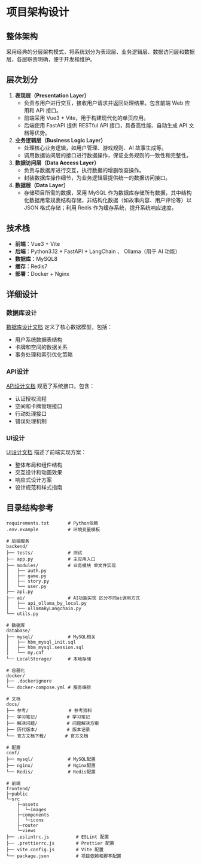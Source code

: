 # 项目架构设计

## 整体架构
采用经典的分层架构模式，将系统划分为表现层、业务逻辑层、数据访问层和数据层，各层职责明确，便于开发和维护。

## 层次划分
1. **表现层（Presentation Layer）**
    - 负责与用户进行交互，接收用户请求并返回处理结果。包含前端 Web 应用和 API 接口。
    - 前端采用 Vue3 + Vite，用于构建现代化的单页应用。
    - 后端使用 FastAPI 提供 RESTful API 接口，具备高性能、自动生成 API 文档等优势。
2. **业务逻辑层（Business Logic Layer）**
    - 处理核心业务逻辑，如用户管理、游戏规则、AI 故事生成等。
    - 调用数据访问层的接口进行数据操作，保证业务规则的一致性和完整性。
3. **数据访问层（Data Access Layer）**
    - 负责与数据库进行交互，执行数据的增删改查操作。
    - 封装数据库操作细节，为业务逻辑层提供统一的数据访问接口。
4. **数据层（Data Layer）**
    - 存储项目所需的数据，采用 MySQL 作为数据库存储所有数据，其中结构化数据用常规表结构存储，非结构化数据（如故事内容、用户评论等）以 JSON 格式存储；利用 Redis 作为缓存系统，提升系统响应速度。

## 技术栈
- **前端**：Vue3 + Vite
- **后端**：Python3.12 + FastAPI + LangChain 、 Ollama（用于 AI 功能）
- **数据库**：MySQL8
- **缓存**：Redis7
- **部署**：Docker + Nginx

## 详细设计
### 数据库设计
[数据库设计文档](../数据库设计.md) 定义了核心数据模型，包括：
- 用户系统数据表结构
- 卡牌和空间的数据关系
- 事务处理和索引优化策略

### API设计 
[API设计文档](../api设计.md) 规范了系统接口，包含：
- 认证授权流程
- 空间和卡牌管理接口
- 行动处理接口
- 错误处理机制

### UI设计
[UI设计文档](../ui设计.md) 描述了前端实现方案：
- 整体布局和组件结构
- 交互设计和动画效果
- 响应式设计方案
- 设计规范和样式指南

## 目录结构参考

    requirements.txt       # Python依赖
    .env.example           # 环境变量模板
    
    # 后端服务
    backend/    
    ├── tests/             # 测试
    ├── app.py             # 主应用入口
    ├── modules/           # 业务模块 单文件实现
    │   ├── auth.py
    │   ├── game.py
    │   ├── story.py
    │   └── user.py
    ├── api.py
    ├── ai/                # AI功能实现 区分不同ai调用方式
    │   ├── api_ollama_by_local.py
    │   └── ollamaByLangchain.py
    └── utils.py
    
    # 数据库
    database/
    ├── mysql/             # MySQL相关
    │   ├── hbm_mysql_init.sql
    │   ├── hbm_mysql.session.sql
    │   └── my.cnf
    └── LocalStorage/      # 本地存储
    
    # 容器化
    docker/
    ├── .dockerignore
    └── docker-compose.yml # 服务编排
    
    # 文档
    docs/
    ├── 参考/               # 参考资料
    ├── 学习笔记/           # 学习笔记
    ├── 解决问题/           # 问题解决方案
    ├── 历代版本/           # 版本记录
    └── 官方文档下载/       # 官方文档
    
    # 配置
    conf/
    ├── mysql/             # MySQL配置
    ├── nginx/             # Nginx配置
    └── Redis/             # Redis配置
    
    # 前端
    frontend/
    ├─public
    └─src
        ├─assets
        │  └─images
        ├─components
        │  └─icons
        ├─router
        └─views
    ├── .eslintrc.js          # ESLint 配置
    ├── .prettierrc.js        # Prettier 配置
    ├── vite.config.js        # Vite 配置
    └── package.json          # 项目依赖和脚本配置 